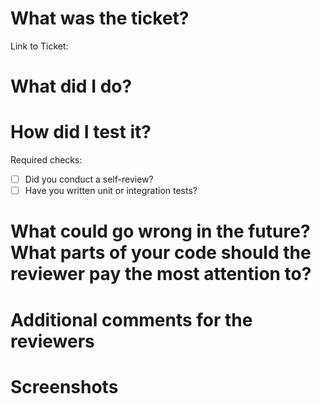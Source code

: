 # What was the ticket?
 <!-- Include the ticket number and description here - describe what you were attempting to do at a high level -->
 Link to Ticket:
 
 # What did I do?
 
 <!-- Describe what addition you are making to the codebase in this PR. This is
 your chance to bring the reviewer through your solution. Add screenshots on the bottom -->
 
 # How did I test it?
 
 <!-- Describe in detail steps you used to test the changes you have made.
 Key Parts
 - Link to the checklist used
 - Or, Write checklist here for small changes
 -->
 
 Required checks:
 
 - [ ] Did you conduct a self-review?
 - [ ] Have you written unit or integration tests?

 # What could go wrong in the future? What parts of your code should the reviewer pay the most attention to?
 
 <!--
 Describe aspects of the PR that may become problems in the future.
 Key Questions
 - Which parts of the code is most likely to break?
 - Did you modify the main request flow? If so, how?
 - Did you introduce any debt? If so, what? - This is not necessarily a bad thing, some debt is a necessity
 - Did you find a bug you weren't able to fix?
 -->
 
 # Additional comments for the reviewers
 
 <!-- Add any additional comments you have the reviewer here -->
 
 # Screenshots
 
 <!-- Add screenshots here by uploading to Github (drag and drop). Delete if not applicable. -->
